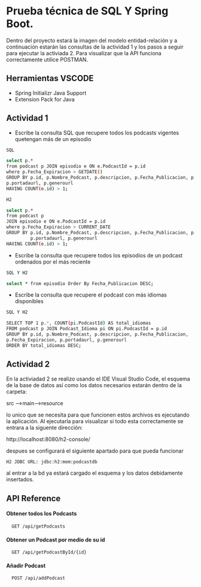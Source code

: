 

# Prueba técnica de SQL Y Spring Boot.

Dentro del proyecto estará la imagen del modelo entidad-relación y a continuación estarán las consultas de la actividad 1 y los pasos a seguir para ejecutar la activiada 2.
Para visualizar que la API funciona correctamente utilice POSTMAN.

## Herramientas VSCODE

- Spring Initializr Java Support
- Extension Pack for Java

## Actividad 1

- Escribe la consulta SQL que recupere todos los podcasts vigentes quetengan más de un episodio 

```bash
SQL

select p.* 
from podcast p JOIN episodio e ON e.PodcastId = p.id 
where p.Fecha_Expiracion > GETDATE() 
GROUP BY p.id, p.Nombre_Podcast, p.descripcion, p.Fecha_Publicacion, p.Fecha_Expiracion, 
p.portadaurl, p.generourl 
HAVING COUNT(e.id) > 1;
```

```bash
H2

select p.*
from podcast p
JOIN episodio e ON e.PodcastId = p.id
where p.Fecha_Expiracion > CURRENT_DATE
GROUP BY p.id, p.Nombre_Podcast, p.descripcion, p.Fecha_Publicacion, p.Fecha_Expiracion,
         p.portadaurl, p.generourl
HAVING COUNT(e.id) > 1;
```

- Escribe la consulta que recupere todos los episodios de un podcast ordenados por el más reciente

```bash
SQL Y H2

select * from episodio Order By Fecha_Publicacion DESC;
```

- Escribe la consulta que recupere el podcast con más idiomas disponibles

```bash
SQL Y H2

SELECT TOP 1 p.*, COUNT(pi.PodcastId) AS total_idiomas 
FROM podcast p JOIN Podcast_Idioma pi ON pi.PodcastId = p.id 
GROUP BY p.id, p.Nombre_Podcast, p.descripcion, p.Fecha_Publicacion, 
p.Fecha_Expiracion, p.portadaurl, p.generourl 
ORDER BY total_idiomas DESC;
```

## Actividad 2
En la activiadad 2 se realizo usando el IDE Visual Studio Code, el esquema de la base de datos así como los datos necesarios estarán dentro de la carpeta: 

src -->main-->resource

lo unico que se necesita para que funcionen estos archivos es ejecutando la aplicación. Al ejecutarla para visualizar si todo esta correctamente se entrara a la siguente dirección:

http://localhost:8080/h2-console/

despues se configurará el siguiente apartado para que pueda funcionar 
```bash
H2 JDBC URL: jdbc:h2:mem:podcastdb
```
al entrar a la bd ya estará cargado el esquema y los datos debidamente insertados.




## API Reference

#### Obtener todos los Podcasts

```http
  GET /api/getPodcasts
```

#### Obtener un Podcast por medio de su id

```http
  GET /api/getPodcastById/{id}
```

#### Añadir Podcast

```http
  POST /api/addPodcast
```



